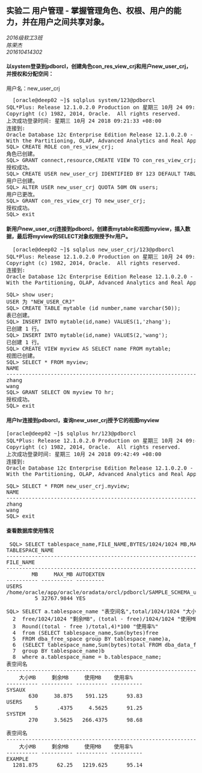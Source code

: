 ## 实验二 用户管理 - 掌握管理角色、权根、用户的能力，并在用户之间共享对象。
 *2016级软工3班*  
 *陈荣杰*  
 *201610414302*    
#### 以system登录到pdborcl，创建角色con_res_view_crj和用户new_user_crj，并授权和分配空间：  
用户名：new_user_crj
<pre>
  [oracle@deep02 ~]$ sqlplus system/123@pdborcl
SQL*Plus: Release 12.1.0.2.0 Production on 星期三 10月 24 09:22:10 2018
Copyright (c) 1982, 2014, Oracle.  All rights reserved.
上次成功登录时间: 星期三 10月 24 2018 09:21:33 +08:00
连接到:
Oracle Database 12c Enterprise Edition Release 12.1.0.2.0 - 64bit Production
With the Partitioning, OLAP, Advanced Analytics and Real Application Testing options
SQL> CREATE ROLE con_res_view_crj;
角色已创建。
SQL> GRANT connect,resource,CREATE VIEW TO con_res_view_crj;
授权成功。
SQL> CREATE USER new_user_crj IDENTIFIED BY 123 DEFAULT TABLESPACE users TEMPORARY TABLESPACE temp;
用户已创建。
SQL> ALTER USER new_user_crj QUOTA 50M ON users;
用户已更改。
SQL> GRANT con_res_view_crj TO new_user_crj;
授权成功。
SQL> exit
</pre>    

#### 新用户new_user_crj连接到pdborcl，创建表mytable和视图myview，插入数据，最后将myview的SELECT对象权限授予hr用户。
<pre>
  [oracle@deep02 ~]$ sqlplus new_user_crj/123@pdborcl
SQL*Plus: Release 12.1.0.2.0 Production on 星期三 10月 24 09:34:00 2018
Copyright (c) 1982, 2014, Oracle.  All rights reserved.
连接到:
Oracle Database 12c Enterprise Edition Release 12.1.0.2.0 - 64bit Production
With the Partitioning, OLAP, Advanced Analytics and Real Application Testing options

SQL> show user;
USER 为 "NEW_USER_CRJ"
SQL> CREATE TABLE mytable (id number,name varchar(50));
表已创建。
SQL> INSERT INTO mytable(id,name) VALUES(1,'zhang');
已创建 1 行。
SQL> INSERT INTO mytable(id,name) VALUES(2,'wang');
已创建 1 行。
SQL> CREATE VIEW myview AS SELECT name FROM mytable;
视图已创建。
SQL> SELECT * FROM myview;
NAME
--------------------------------------------------------------------------------
zhang
wang
SQL> GRANT SELECT ON myview TO hr;
授权成功。
SQL> exit
</pre>  

#### 用户hr连接到pdborcl，查询new_user_crj授予它的视图myview
<pre>
[oracle@deep02 ~]$ sqlplus hr/123@pdborcl
SQL*Plus: Release 12.1.0.2.0 Production on 星期三 10月 24 09:43:18 2018
Copyright (c) 1982, 2014, Oracle.  All rights reserved.
上次成功登录时间: 星期三 10月 24 2018 09:42:49 +08:00
连接到:
Oracle Database 12c Enterprise Edition Release 12.1.0.2.0 - 64bit Production
With the Partitioning, OLAP, Advanced Analytics and Real Application Testing options

SQL> SELECT * FROM new_user_crj.myview;
NAME
--------------------------------------------------------------------------------
zhang
wang
SQL> exit
</pre>  
#### 查看数据库使用情况  
<pre>
 SQL> SELECT tablespace_name,FILE_NAME,BYTES/1024/1024 MB,MAXBYTES/1024/1024 MAX_MB,autoextensible FROM dba_data_files WHERE tablespace_name='USERS';
TABLESPACE_NAME
--------------------------------------------------------------------------------
FILE_NAME
--------------------------------------------------------------------------------
        MB     MAX_MB AUTOEXTEN
---------- ---------- ---------
USERS
/home/oracle/app/oracle/oradata/orcl/pdborcl/SAMPLE_SCHEMA_users01.dbf
         5 32767.9844 YES

SQL> SELECT a.tablespace_name "表空间名",total/1024/1024 "大小MB",
  2  free/1024/1024 "剩余MB"，(total - free)/1024/1024 "使用MB"，
  3  Round((total - free )/total,4)*100 "使用率%"
  4  from (SELECT tablespace_name,Sum(bytes)free
  5  FROM dba_free_space group BY tablespace_name)a,
  6  (SELECT tablespace_name,Sum(bytes)total FROM dba_data_files
  7  group BY tablespace_name)b
  8  where a.tablespace_name = b.tablespace_name;
表空间名
--------------------------------------------------------------------------------
    大小MB     剩余MB     使用MB    使用率%
---------- ---------- ---------- ----------
SYSAUX
       630     38.875    591.125      93.83
USERS
         5      .4375     4.5625      91.25
SYSTEM
       270     3.5625   266.4375      98.68

表空间名
--------------------------------------------------------------------------------
    大小MB     剩余MB     使用MB    使用率%
---------- ---------- ---------- ----------
EXAMPLE
  1281.875      62.25   1219.625      95.14
</pre>
